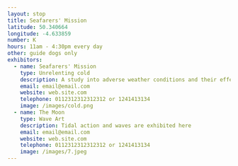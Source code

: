 ```yaml
---
layout: stop
title: Seafarers' Mission
latitude: 50.340664
longitude: -4.633859
number: K
hours: 11am - 4:30pm every day
other: guide dogs only
exhibitors: 
  - name: Seafarers' Mission
    type: Unrelenting cold
    description: A study into adverse weather conditions and their effect on the human constitution
    email: email@email.com
    website: web.site.com
    telephone: 0112312312312312 or 1241413134
    image: /images/cold.png
  - name: The Moon
    type: Wave Art
    description: Tidal action and waves are exhibited here
    email: email@email.com
    website: web.site.com
    telephone: 0112312312312312 or 1241413134
    image: /images/7.jpeg
---
```

